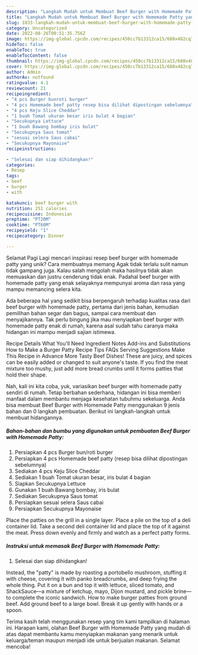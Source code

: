 ```yaml
---
description: "Langkah Mudah untuk Membuat Beef Burger with Homemade Patty yang Enak, Enak"
title: "Langkah Mudah untuk Membuat Beef Burger with Homemade Patty yang Enak, Enak"
slug: 1833-langkah-mudah-untuk-membuat-beef-burger-with-homemade-patty-yang-enak-enak
category: Uncategorized
date: 2022-08-26T00:51:35.756Z
image: https://img-global.cpcdn.com/recipes/450cc7b13312ca15/680x482cq70/beef-burger-with-homemade-patty-foto-resep-utama.jpg
hideToc: false
enableToc: true
enableTocContent: false
thumbnail: https://img-global.cpcdn.com/recipes/450cc7b13312ca15/680x482cq70/beef-burger-with-homemade-patty-foto-resep-utama.jpg
cover: https://img-global.cpcdn.com/recipes/450cc7b13312ca15/680x482cq70/beef-burger-with-homemade-patty-foto-resep-utama.jpg
author: Admin
authorAv: notfound
ratingvalue: 4.1
reviewcount: 21
recipeingredient:
- "4 pcs Burger bunroti burger"
- "4 pcs Homemade beef patty resep bisa dilihat dipostingan sebelumnya"
- "4 pcs Keju Slice Cheddar"
- "1 buah Tomat ukuran besar iris bulat 4 bagian"
- "Secukupnya Lettuce"
- "1 buah Bawang bombay iris bulat"
- "Secukupnya Saus tomat"
- "sesuai selera Saus cabai"
- "Secukupnya Mayonaise"
recipeinstructions:

- "Selesai dan siap dihidangkan!"
categories:
- Resep
tags:
- beef
- burger
- with

katakunci: beef burger with 
nutrition: 251 calories
recipecuisine: Indonesian
preptime: "PT20M"
cooktime: "PT60M"
recipeyield: "1"
recipecategory: Dinner

---
```



Selamat Pagi Lagi mencari inspirasi resep beef burger with homemade patty yang unik? Cara membuatnya memang Agak tidak terlalu sulit namun tidak gampang juga. Kalau salah mengolah maka hasilnya tidak akan memuaskan dan justru cenderung tidak enak. Padahal beef burger with homemade patty yang enak selayaknya mempunyai aroma dan rasa yang mampu memancing selera kita.


Ada beberapa hal yang sedikit bisa berpengaruh terhadap kualitas rasa dari beef burger with homemade patty, pertama dari jenis bahan, kemudian pemilihan bahan segar dan bagus, sampai cara membuat dan menyajikannya. Tak perlu bingung jika mau menyiapkan beef burger with homemade patty enak di rumah, karena asal sudah tahu caranya maka hidangan ini mampu menjadi sajian istimewa.

Recipe Details What You&#39;ll Need Ingredient Notes Add-ins and Substitutions How to Make a Burger Patty Recipe Tips FAQs Serving Suggestions Make This Recipe in Advance More Tasty Beef Dishes! These are juicy, and spices can be easily added or changed to suit anyone&#39;s taste. If you find the meat mixture too mushy, just add more bread crumbs until it forms patties that hold their shape.


Nah, kali ini kita coba, yuk, variasikan beef burger with homemade patty sendiri di rumah. Tetap berbahan sederhana, hidangan ini bisa memberi manfaat dalam membantu menjaga kesehatan tubuhmu sekeluarga. Anda bisa membuat Beef Burger with Homemade Patty menggunakan 9 jenis bahan dan 0 langkah pembuatan. Berikut ini langkah-langkah untuk membuat hidangannya.

<!--inarticleads1-->

##### Bahan-bahan dan bumbu yang digunakan untuk pembuatan Beef Burger with Homemade Patty:

1. Persiapkan 4 pcs Burger bun/roti burger
1. Persiapkan 4 pcs Homemade beef patty (resep bisa dilihat dipostingan sebelumnya)
1. Sediakan 4 pcs Keju Slice Cheddar
1. Sediakan 1 buah Tomat ukuran besar, iris bulat 4 bagian
1. Siapkan Secukupnya Lettuce
1. Gunakan 1 buah Bawang bombay, iris bulat
1. Sediakan Secukupnya Saus tomat
1. Persiapkan sesuai selera Saus cabai
1. Persiapkan Secukupnya Mayonaise


Place the patties on the grill in a single layer. Place a pile on the top of a deli container lid. Take a second deli container lid and place the top of it against the meat. Press down evenly and firmly and watch as a perfect patty forms. 

<!--inarticleads2-->

##### Instruksi untuk memasak Beef Burger with Homemade Patty:


1. Selesai dan siap dihidangkan!

Instead, the &#34;patty&#34; is made by roasting a portobello mushroom, stuffing it with cheese, covering it with panko breadcrumbs, and deep frying the whole thing. Put it on a bun and top it with lettuce, sliced tomato, and ShackSauce—a mixture of ketchup, mayo, Dijon mustard, and pickle brine—to complete the iconic sandwich. How to make burger patties from ground beef. Add ground beef to a large bowl. Break it up gently with hands or a spoon. 

Terima kasih telah menggunakan resep yang tim kami tampilkan di halaman ini. Harapan kami, olahan Beef Burger with Homemade Patty yang mudah di atas dapat membantu kamu menyiapkan makanan yang menarik untuk keluarga/teman maupun menjadi ide untuk berjualan makanan. Selamat mencoba!
